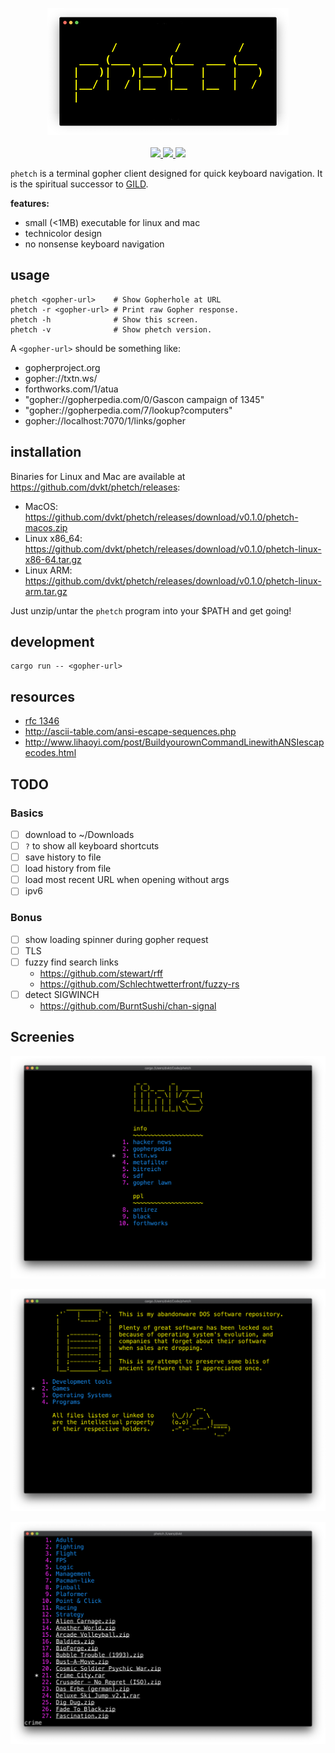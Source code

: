 <p align="center">
    <img src="./phetch.png">
    <br> <br>
    <a href="LICENSE">
        <img src="https://img.shields.io/badge/license-MIT-blueviolet?style=flat-square">
    </a>
    <a href="https://github.com/dvkt/phetch/releases/tag/v0.0.0">
        <img src="https://img.shields.io/badge/current_release-0.0.0-brightgreen.svg?style=flat-square">
    </a>
    <a href="https://github.com/dvkt/phetch">
        <img src="https://img.shields.io/badge/dev_version-0.1.0--dev-lightgrey.svg?style=flat-square">
    </a>
</p>

`phetch` is a terminal gopher client designed for quick keyboard navigation. It is the spiritual successor to [GILD](https://github.com/dvkt/gild).

**features:**

- small (<1MB) executable for linux and mac
- technicolor design
- no nonsense keyboard navigation

## usage

    phetch <gopher-url>    # Show Gopherhole at URL
    phetch -r <gopher-url> # Print raw Gopher response.
    phetch -h              # Show this screen.
    phetch -v              # Show phetch version.

A `<gopher-url>` should be something like:

- gopherproject.org
- gopher://txtn.ws/
- forthworks.com/1/atua
- "gopher://gopherpedia.com/0/Gascon campaign of 1345"
- "gopher://gopherpedia.com/7/lookup?computers"
- gopher://localhost:7070/1/links/gopher

## installation

Binaries for Linux and Mac are available at https://github.com/dvkt/phetch/releases:

- MacOS: https://github.com/dvkt/phetch/releases/download/v0.1.0/phetch-macos.zip
- Linux x86_64: https://github.com/dvkt/phetch/releases/download/v0.1.0/phetch-linux-x86-64.tar.gz
- Linux ARM: https://github.com/dvkt/phetch/releases/download/v0.1.0/phetch-linux-arm.tar.gz

Just unzip/untar the `phetch` program into your $PATH and get going!

## development

    cargo run -- <gopher-url>

## resources

- [rfc 1346](https://tools.ietf.org/html/rfc1436)
- http://ascii-table.com/ansi-escape-sequences.php
- http://www.lihaoyi.com/post/BuildyourownCommandLinewithANSIescapecodes.html

## TODO

### Basics
- [ ] download to ~/Downloads
- [ ] `?` to show all keyboard shortcuts
- [ ] save history to file
- [ ] load history from file
- [ ] load most recent URL when opening without args
- [ ] ipv6
### Bonus
- [ ] show loading spinner during gopher request
- [ ] TLS
- [ ] fuzzy find search links
    - https://github.com/stewart/rff
    - https://github.com/Schlechtwetterfront/fuzzy-rs
- [ ] detect SIGWINCH
    - https://github.com/BurntSushi/chan-signal

## Screenies

![Links](./img/links.png)

![DOS Menu](./img/menu.png)

![Game Archive](./img/oldies.png)
